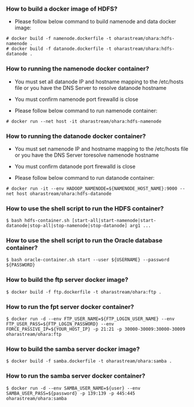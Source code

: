 ### How to build a docker image of HDFS?

* Please follow below command to build namenode and data docker image:

```
# docker build -f namenode.dockerfile -t oharastream/ohara:hdfs-namenode .
# docker build -f datanode.dockerfile -t oharastream/ohara:hdfs-datanode .
```

### How to running the namenode docker container?
* You must set all datanode IP and hostname mapping to the /etc/hosts file or you have the
DNS Server to resolve datanode hostname

* You must confirm namenode port firewalld is close

* Please follow below command to run namenode container:

```
# docker run --net host -it oharastream/ohara:hdfs-namenode
```

### How to running the datanode docker container?
* You must set namenode IP and hostname mapping to the /etc/hosts file or you have the
DNS Server toresolve namenode hostname

* You must confirm datanode port firewalld is close

* Please follow below command to run datanode container:

```
# docker run -it --env HADOOP_NAMENODE=${NAMENODE_HOST_NAME}:9000 --net host oharastream/ohara:hdfs-datanode
```

### How to use the shell script to run the HDFS container?

```
$ bash hdfs-container.sh [start-all|start-namenode|start-datanode|stop-all|stop-namenode|stop-datanode] arg1 ...
```

### How to use the shell script to run the Oracle database container?

```
$ bash oracle-container.sh start --user ${USERNAME} --password ${PASSWORD}
```

### How to build the ftp server docker image?

```
$ docker build -f ftp.dockerfile -t oharastream/ohara:ftp .
```
### How to run the fpt server docker container?

```
$ docker run -d --env FTP_USER_NAME=${FTP_LOGIN_USER_NAME} --env FTP_USER_PASS=${FTP_LOGIN_PASSWORD} --env FORCE_PASSIVE_IP=${YOUR_HOST_IP} -p 21:21 -p 30000-30009:30000-30009 oharastream/ohara:ftp
```

### How to build the samba server docker image?

```
$ docker build -f samba.dockerfile -t oharastream/ohara:samba .
```

### How to run the samba server docker container?

```
$ docker run -d --env SAMBA_USER_NAME=${user} --env SAMBA_USER_PASS=${password} -p 139:139 -p 445:445 oharastream/ohara:samba
```
